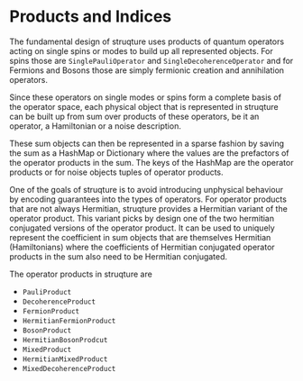 # Products and Indices

The fundamental design of struqture uses products of quantum operators acting on single spins or modes to build up all represented objects. For spins those are `SinglePauliOperator` and `SingleDecoherenceOperator` and for Fermions and Bosons those are simply fermionic creation and annihilation operators.

Since these operators on single modes or spins form a complete basis of the operator space, each physical object that is represented in struqture can be built up from sum over products of these operators, be it an operator, a Hamiltonian or a noise description.

These sum objects can then be represented in a sparse fashion by saving the sum as a HashMap or Dictionary where the values are the prefactors of the operator products in the sum.
The keys of the HashMap are the operator products or for noise objects tuples of operator products.

One of the goals of struqture is to avoid introducing unphysical behaviour by encoding guarantees into the types of operators. For operator products that are not always Hermitian, struqture provides a Hermitian variant of the operator product. This variant picks by design one of the two hermitian conjugated versions of the operator product.
It can be used to uniquely represent the coefficient in sum objects that are themselves Hermitian (Hamiltonians) where the coefficients of Hermitian conjugated operator products in the sum also need to be Hermitian conjugated.


The operator products in struqture are

* `PauliProduct`
* `DecoherenceProduct`
* `FermionProduct`
* `HermitianFermionProduct`
* `BosonProduct`
* `HermitianBosonProdcut`
* `MixedProduct`
* `HermitianMixedProduct`
* `MixedDecoherenceProduct`

